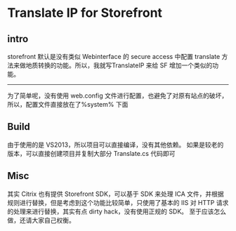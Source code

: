 # Translate IP for Storefront

## intro
storefront 默认是没有类似 Webinterface 的 secure access 中配置 translate 方法来做地质转换的功能。所以，我就写TranslateIP 来给 SF 增加一个类似的功能。

---
为了简单呢，没有使用 web.config 文件进行配置，也避免了对原有站点的破坏，所以，配置文件直接放在了%system% 下面

## Build
由于使用的是 VS2013，所以项目可以直接编译，没有其他依赖。
如果是较老的版本，可以直接创建项目并复制大部分 Translate.cs 代码即可

## Misc
 其实 Citrix 也有提供 Storefront SDK，可以基于 SDK 来处理 ICA 文件，并根据规则进行替换，但是考虑到这个功能比较简单，只使用了基本的 IIS 对 HTTP 请求的处理来进行替换，其实有点 dirty hack，没有使用正规的 SDK。
至于应该怎么做，还请大家自己权衡。
